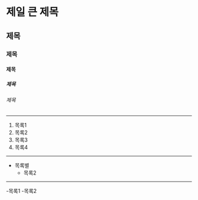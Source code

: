 # 제일 큰 제목
## 제목
### 제목
#### 제목
##### 제목
###### 제목

* * *

1. 목록1
2. 목록2
4. 목록3
5. 목록4

***

* 목록별
  * 목록2

- - -
 
-목록1
 -목록2
